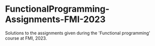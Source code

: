 # FunctionalProgramming-Assignments-FMI-2023
 Solutions to the assignments given during the 'Functional programming' course at FMI, 2023.
